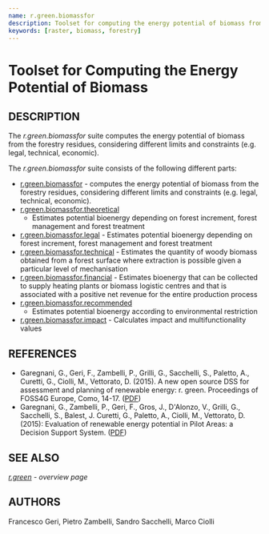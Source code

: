 ```yaml
---
name: r.green.biomassfor
description: Toolset for computing the energy potential of biomass from the forestry residues, considering different limits and constraints
keywords: [raster, biomass, forestry]
---
```


# Toolset for Computing the Energy Potential of Biomass

## DESCRIPTION

The *r.green.biomassfor* suite computes the energy potential of biomass
from the forestry residues, considering different limits and constraints
(e.g. legal, technical, economic).

The *r.green.biomassfor* suite consists of the following different
parts:  
  
- [r.green.biomassfor](r.green.biomassfor.md) - computes the energy
    potential of biomass from the forestry residues, considering
    different limits and constraints (e.g. legal, technical, economic).
- [r.green.biomassfor.theoretical](r.green.biomassfor.theoretical.md)
  - Estimates potential bioenergy depending on forest increment,
    forest management and forest treatment
- [r.green.biomassfor.legal](r.green.biomassfor.legal.md) - Estimates
    potential bioenergy depending on forest increment, forest management
    and forest treatment
- [r.green.biomassfor.technical](r.green.biomassfor.technical.md) -
    Estimates the quantity of woody biomass obtained from a forest
    surface where extraction is possible given a particular level of
    mechanisation
- [r.green.biomassfor.financial](r.green.biomassfor.financial.md) -
    Estimates bioenergy that can be collected to supply heating plants
    or biomass logistic centres and that is associated with a positive
    net revenue for the entire production process
- [r.green.biomassfor.recommended](r.green.biomassfor.recommended.md)
  - Estimates potential bioenergy according to environmental
    restriction
- [r.green.biomassfor.impact](r.green.biomassfor.impact.md) -
    Calculates impact and multifunctionality values

## REFERENCES

- Garegnani, G., Geri, F., Zambelli, P., Grilli, G., Sacchelli, S.,
    Paletto, A., Curetti, G., Ciolli, M., Vettorato, D. (2015). A new
    open source DSS for assessment and planning of renewable energy: r.
    green. Proceedings of FOSS4G Europe, Como, 14-17.
    ([PDF](https://www.academia.edu/download/42063487/A_new_open_source_DSS_for_assessment_and20160204-20913-vxe2wt.pdf))
- Garegnani, G., Zambelli, P., Geri, F., Gros, J., D'Alonzo, V.,
    Grilli, G., Sacchelli, S., Balest, J. Curetti, G., Paletto, A.,
    Ciolli, M., Vettorato, D. (2015): Evaluation of renewable energy
    potential in Pilot Areas: a Decision Support System.
    ([PDF](https://web.archive.org/web/20220419152012/https://www.recharge-green.eu/wp-content/uploads/2015/02/Poster_r-green_v4.pdf))

## SEE ALSO

*[r.green](r.green.md) - overview page*

## AUTHORS

Francesco Geri, Pietro Zambelli, Sandro Sacchelli, Marco Ciolli
